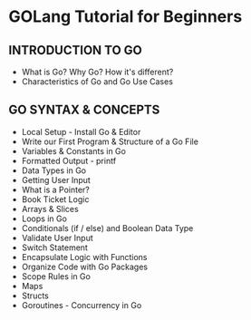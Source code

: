 # GOLang Tutorial for Beginners

## INTRODUCTION TO GO

- What is Go? Why Go? How it's different?
- Characteristics of Go and Go Use Cases

## GO SYNTAX & CONCEPTS

- Local Setup - Install Go & Editor
- Write our First Program & Structure of a Go File
- Variables & Constants in Go
- Formatted Output - printf 
- Data Types in Go
- Getting User Input
- What is a Pointer?
- Book Ticket Logic
- Arrays & Slices
- Loops in Go
- Conditionals (if / else) and Boolean Data Type
- Validate User Input
- Switch Statement
- Encapsulate Logic with Functions
- Organize Code with Go Packages
- Scope Rules in Go
- Maps
- Structs
- Goroutines - Concurrency in Go